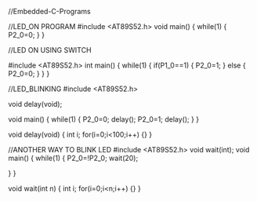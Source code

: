 //Embedded-C-Programs


//LED_ON PROGRAM
#include <AT89S52.h>
void main()
{
 while(1)
 {
 P2_0=0;
 }
}


//LED ON USING SWITCH

#include <AT89S52.h>
int main()
{
 while(1)
 {
  if(P1_0==1)
  {
   P2_0=1;
  }
  else
  {
   P2_0=0;
  }
 }
}


//LED_BLINKING
#include <AT89S52.h>

void delay(void);

void main()
{
 while(1)
 {
  P2_0=0;
  delay();
  P2_0=1;
  delay();
 }
}

void delay(void)
{
 int i;
 for(i=0;i<100;i++)
 {}
}

//ANOTHER WAY TO BLINK LED
#include <AT89S52.h>
void wait(int);
void main()
{
 while(1)
 {
  P2_0=!P2_0;
  wait(20);
 
 }
}

void wait(int n)
{
 int i;
 for(i=0;i<n;i++)
 {}
}
